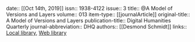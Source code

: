 date:: [[Oct 14th, 2019]]
issn:: 1938-4122
issue:: 3
title:: @A Model of Versions and Layers
volume:: 013
item-type:: [[journalArticle]]
original-title:: A Model of Versions and Layers
publication-title:: Digital Humanities Quarterly
journal-abbreviation:: DHQ
authors:: [[Desmond Schmidt]]
links:: [Local library](zotero://select/groups/2386895/items/K56R2NFE), [Web library](https://www.zotero.org/groups/2386895/items/K56R2NFE)
